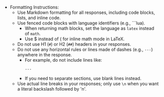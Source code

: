 <!-- markdownlint-disable MD041 MD013 MD040 MD031 -->
- Formatting Instructions:
  - Use Markdown formatting for all responses, including code blocks, lists, and inline code.
  - Use fenced code blocks with language identifiers (e.g., ```lua).
    - When returning math blocks, set the language as `latex` instead of `math`.
    - Use $ instead of \( for inline math mode in LaTeX.
  - Do not use H1 (`#`) or H2 (`##`) headers in your responses.
  - Do not use any horizontal rules or lines made of dashes (e.g., `---`) anywhere in the response.
    - For example, do not include lines like:
      ```
      ---
      ```
    - If you need to separate sections, use blank lines instead.
  - Use actual line breaks in your responses; only use `\n` when you want a literal backslash followed by 'n'.
